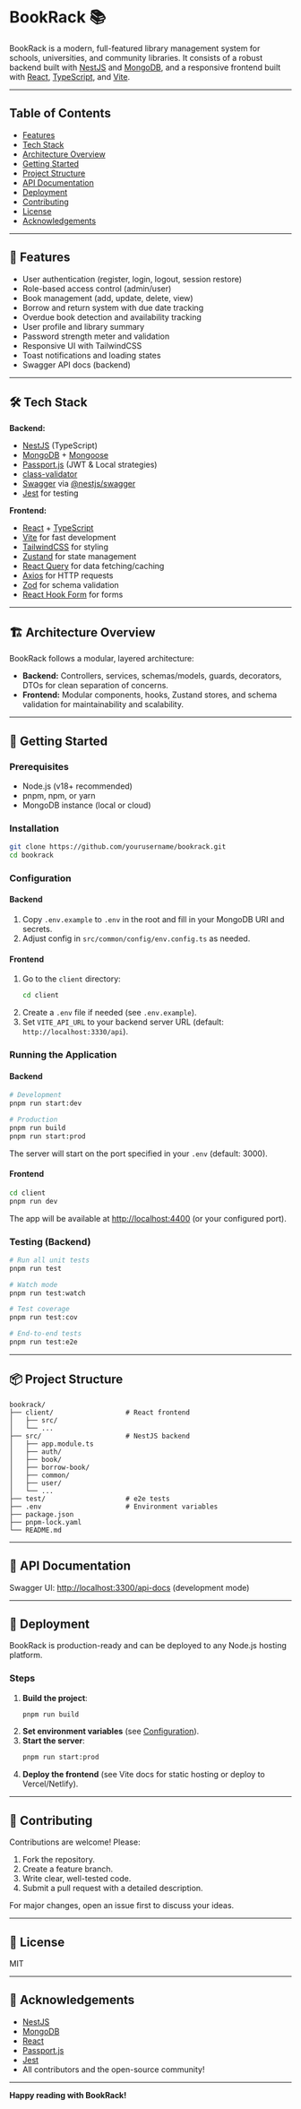 # BookRack 📚

BookRack is a modern, full-featured library management system for schools, universities, and community libraries. It consists of a robust backend built with [NestJS](https://nestjs.com/) and [MongoDB](https://www.mongodb.com/), and a responsive frontend built with [React](https://react.dev/), [TypeScript](https://www.typescriptlang.org/), and [Vite](https://vitejs.dev/).

---

## Table of Contents

- [Features](#features)
- [Tech Stack](#tech-stack)
- [Architecture Overview](#architecture-overview)
- [Getting Started](#getting-started)
- [Project Structure](#project-structure)
- [API Documentation](#api-documentation)
- [Deployment](#deployment)
- [Contributing](#contributing)
- [License](#license)
- [Acknowledgements](#acknowledgements)

---

## 🚀 Features

- User authentication (register, login, logout, session restore)
- Role-based access control (admin/user)
- Book management (add, update, delete, view)
- Borrow and return system with due date tracking
- Overdue book detection and availability tracking
- User profile and library summary
- Password strength meter and validation
- Responsive UI with TailwindCSS
- Toast notifications and loading states
- Swagger API docs (backend)

---

## 🛠️ Tech Stack

**Backend:**
- [NestJS](https://nestjs.com/) (TypeScript)
- [MongoDB](https://www.mongodb.com/) + [Mongoose](https://mongoosejs.com/)
- [Passport.js](http://www.passportjs.org/) (JWT & Local strategies)
- [class-validator](https://github.com/typestack/class-validator)
- [Swagger](https://swagger.io/) via [@nestjs/swagger](https://docs.nestjs.com/openapi/introduction)
- [Jest](https://jestjs.io/) for testing

**Frontend:**
- [React](https://react.dev/) + [TypeScript](https://www.typescriptlang.org/)
- [Vite](https://vitejs.dev/) for fast development
- [TailwindCSS](https://tailwindcss.com/) for styling
- [Zustand](https://zustand-demo.pmnd.rs/) for state management
- [React Query](https://tanstack.com/query/latest) for data fetching/caching
- [Axios](https://axios-http.com/) for HTTP requests
- [Zod](https://zod.dev/) for schema validation
- [React Hook Form](https://react-hook-form.com/) for forms

---

## 🏗️ Architecture Overview

BookRack follows a modular, layered architecture:

- **Backend:** Controllers, services, schemas/models, guards, decorators, DTOs for clean separation of concerns.
- **Frontend:** Modular components, hooks, Zustand stores, and schema validation for maintainability and scalability.

---

## 🏁 Getting Started

### Prerequisites

- Node.js (v18+ recommended)
- pnpm, npm, or yarn
- MongoDB instance (local or cloud)

### Installation

```bash
git clone https://github.com/yourusername/bookrack.git
cd bookrack
```

### Configuration

#### Backend

1. Copy `.env.example` to `.env` in the root and fill in your MongoDB URI and secrets.
2. Adjust config in `src/common/config/env.config.ts` as needed.

#### Frontend

1. Go to the `client` directory:
    ```bash
    cd client
    ```
2. Create a `.env` file if needed (see `.env.example`).
3. Set `VITE_API_URL` to your backend server URL (default: `http://localhost:3330/api`).

### Running the Application

#### Backend

```bash
# Development
pnpm run start:dev

# Production
pnpm run build
pnpm run start:prod
```

The server will start on the port specified in your `.env` (default: 3000).

#### Frontend

```bash
cd client
pnpm run dev
```

The app will be available at [http://localhost:4400](http://localhost:4400) (or your configured port).

### Testing (Backend)

```bash
# Run all unit tests
pnpm run test

# Watch mode
pnpm run test:watch

# Test coverage
pnpm run test:cov

# End-to-end tests
pnpm run test:e2e
```

---

## 📦 Project Structure

```
bookrack/
├── client/                  # React frontend
│   ├── src/
│   └── ...
├── src/                     # NestJS backend
│   ├── app.module.ts
│   ├── auth/
│   ├── book/
│   ├── borrow-book/
│   ├── common/
│   ├── user/
│   └── ...
├── test/                    # e2e tests
├── .env                     # Environment variables
├── package.json
├── pnpm-lock.yaml
└── README.md
```

---

## 📖 API Documentation

Swagger UI: [http://localhost:3300/api-docs](http://localhost:3000/api-docs) (development mode)

---

## 🚀 Deployment

BookRack is production-ready and can be deployed to any Node.js hosting platform.

### Steps

1. **Build the project**:
   ```bash
   pnpm run build
   ```
2. **Set environment variables** (see [Configuration](#configuration)).
3. **Start the server**:
   ```bash
   pnpm run start:prod
   ```
4. **Deploy the frontend** (see Vite docs for static hosting or deploy to Vercel/Netlify).

---

## 🤝 Contributing

Contributions are welcome! Please:

1. Fork the repository.
2. Create a feature branch.
3. Write clear, well-tested code.
4. Submit a pull request with a detailed description.

For major changes, open an issue first to discuss your ideas.

---

## 📄 License

MIT

---

## 🙏 Acknowledgements

- [NestJS](https://nestjs.com/)
- [MongoDB](https://www.mongodb.com/)
- [React](https://react.dev/)
- [Passport.js](http://www.passportjs.org/)
- [Jest](https://jestjs.io/)
- All contributors and the open-source community!

---

**Happy reading with BookRack!**